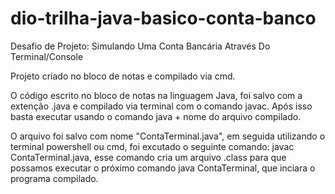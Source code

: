# dio-trilha-java-basico-conta-banco
Desafio de Projeto: Simulando Uma Conta Bancária Através Do Terminal/Console

Projeto criado no bloco de notas e compilado via cmd.

O código escrito no bloco de notas na linguagem Java, foi salvo com a extenção .java e compilado via terminal com o comando javac. Após isso basta executar usando o comando java + nome do arquivo compilado.

O arquivo foi salvo com nome "ContaTerminal.java", em seguida utilizando o terminal powershell ou cmd, foi excutado o seguinte comando: javac ContaTerminal.java, esse comando cria um arquivo .class para que possamos executar o próximo comando java ContaTerminal, que inciara o programa compilado.
